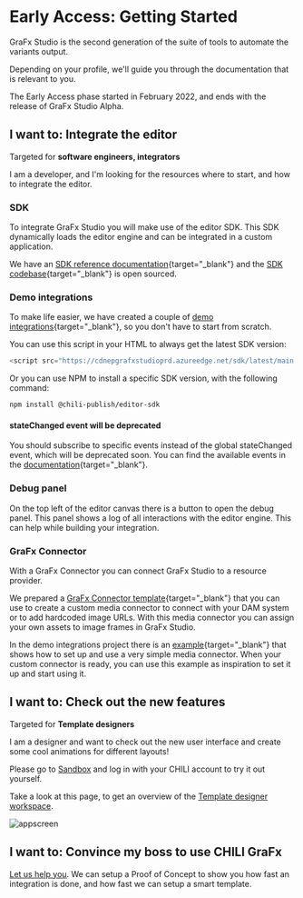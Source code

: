 # Early Access: Getting Started

GraFx Studio is the second generation of the suite of tools to automate the variants output.

Depending on your profile, we'll guide you through the documentation that is relevant to you.

The Early Access phase started in February 2022, and ends with the release of GraFx Studio Alpha.

## I want to: Integrate the editor

Targeted for **software engineers, integrators**

I am a developer, and I'm looking for the resources where to start, and how to integrate the editor.

### SDK

To integrate GraFx Studio you will make use of the editor SDK. This SDK dynamically loads the editor engine and can be integrated in a custom application.

We have an [SDK reference documentation](/GraFx_studio/sdk/){target="_blank"} and the [SDK codebase](https://github.com/chili-publish/editor-sdk){target="_blank"} is open sourced.

### Demo integrations

To make life easier, we have created a couple of [demo integrations](https://github.com/chili-publish/editor-sdk-integration-examples){target="_blank"}, so you don't have to start from scratch.

You can use this script in your HTML to always get the latest SDK version:


``` js
<script src="https://cdnepgrafxstudioprd.azureedge.net/sdk/latest/main.js"></script>
```

Or you can use NPM to install a specific SDK version, with the following command:

``` bash
npm install @chili-publish/editor-sdk
```

#### stateChanged event will be deprecated

You should subscribe to specific events instead of the global stateChanged event, which will be deprecated soon. You can find the available events in the [documentation](https://github.com/chili-publish/editor-sdk/blob/main/src/controllers/SubscriberController.ts){target="_blank"}.

### Debug panel

On the top left of the editor canvas there is a button to open the debug panel. This panel shows a log of all interactions with the editor engine. This can help while building your integration.

### GraFx Connector

With a GraFx Connector you can connect GraFx Studio to a resource provider.

We prepared a [GraFx Connector template](https://github.com/chili-publish/grafx-connector-template){target="_blank"} that you can use to create a custom media connector to connect with your DAM system or to add hardcoded image URLs. With this media connector you can assign your own assets to image frames in GraFx Studio.

In the demo integrations project there is an [example](https://github.com/chili-publish/editor-sdk-integration-examples/tree/main/ts-connector-example){target="_blank"} that shows how to set up and use a very simple media connector. When your custom connector is ready, you can use this example as inspiration to set it up and start using it.

## I want to: Check out the new features

Targeted for **Template designers**

I am a designer and want to check out the new user interface and create some cool animations for different layouts!

Please go to [Sandbox](https://editor2.chili-publish-sandbox.online/) and log in with your CHILI account to try it out yourself.

Take a look at this page, to get an overview of the [Template designer workspace](/GraFx_studio/workspace_elements/).


![appscreen](https://chilipublishdocs.imgix.net/GraFx_studio/earlyaccess.png?w=800)

## I want to: Convince my boss to use CHILI GraFx

[Let us help you](https://www.chili-publish.com/request-a-demo/). We can setup a Proof of Concept to show you how fast an integration is done, and how fast we can setup a smart template.
